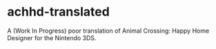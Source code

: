 # achhd-translated
A (Work In Progress) poor translation of Animal Crossing: Happy Home Designer for the Nintendo 3DS.
